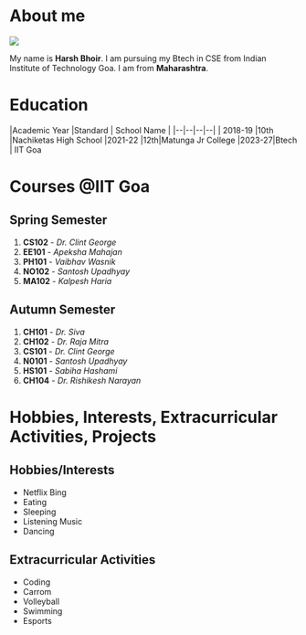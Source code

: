 # About me

 ![](https://img.freepik.com/free-vector/head-man_1308-33466.jpg?t=st=1707282267~exp=1707282867~hmac=68b0e87387bb9c1c7a65e654f0caef593823d93d4fc3bd52801bdb538da6f60d) 



My name is **Harsh Bhoir**. I am pursuing my Btech in CSE from Indian Institute of Technology Goa. I am from **Maharashtra**.
# Education
|Academic Year  |Standard  | School Name |
|--|--|--|--|
| 2018-19 |10th  |Nachiketas High School
|2021-22 |12th|Matunga Jr College
|2023-27|Btech | IIT Goa

# Courses @IIT Goa

## Spring Semester

 1. **CS102** -  *Dr. Clint George*
 2. **EE101** -  *Apeksha Mahajan*
 3. **PH101** - *Vaibhav Wasnik*
 4. **NO102** -  *Santosh Upadhyay*
 5. **MA102** - *Kalpesh Haria*
 
 ## Autumn Semester
 
 1. **CH101** - *Dr. Siva*
 2. **CH102** - *Dr. Raja Mitra*
 3. **CS101** - *Dr. Clint George*
 4. **N0101** - *Santosh Upadhyay*
 5. **HS101** - *Sabiha Hashami*
 6. **CH104** - *Dr. Rishikesh Narayan*
 
 # Hobbies, Interests, Extracurricular Activities, Projects

## Hobbies/Interests
 - Netflix Bing
 - Eating
 - Sleeping
 - Listening Music
 - Dancing

## Extracurricular Activities

 - Coding 
 - Carrom
 - Volleyball
 - Swimming
 - Esports
